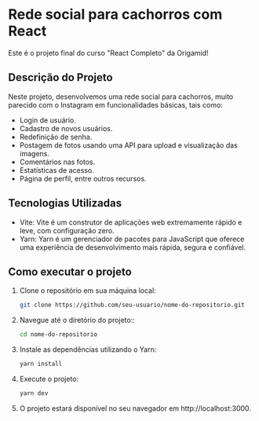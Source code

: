 # Rede social para cachorros com React

Este é o projeto final do curso "React Completo" da Origamid!

## Descrição do Projeto

Neste projeto, desenvolvemos uma rede social para cachorros, muito parecido com o Instagram em funcionalidades básicas, tais como:

- Login de usuário.
- Cadastro de novos usuários.
- Redefinição de senha.
- Postagem de fotos usando uma API para upload e visualização das imagens.
- Comentários nas fotos.
- Estatísticas de acesso.
- Página de perfil, entre outros recursos.

## Tecnologias Utilizadas

- Vite: Vite é um construtor de aplicações web extremamente rápido e leve, com configuração zero.
- Yarn: Yarn é um gerenciador de pacotes para JavaScript que oferece uma experiência de desenvolvimento mais rápida, segura e confiável.

## Como executar o projeto

1. Clone o repositório em sua máquina local:
   ```bash
   git clone https://github.com/seu-usuario/nome-do-repositorio.git
   
2. Navegue até o diretório do projeto::
   ```bash
   cd nome-do-repositorio
   
3. Instale as dependências utilizando o Yarn:
   ```bash
   yarn install
   
4. Execute o projeto:
   ```bash
   yarn dev
   
5. O projeto estará disponível no seu navegador em http://localhost:3000.


